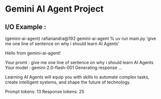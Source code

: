 
# Gemini AI Agent Project

## I/O Example : 
(gemini-ai-agent) rafianandra@192 gemini-ai-agent % uv run main.py 'give me one line of sentence on why i should learn AI Agents'


Hello from gemini-ai-agent!

Your promt : give me one line of sentence on why i should learn AI Agents
Your model : gemini-2.0-flash-001
Generating response ...


Learning AI Agents will equip you with skills to automate complex tasks, create intelligent systems, and shape the future of technology.


Prompt tokens: 13
Response tokens: 25
